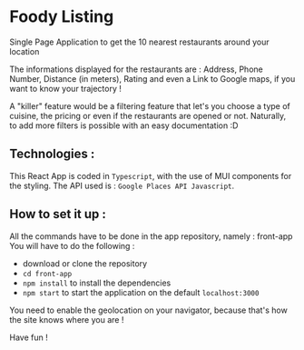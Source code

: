 # Foody Listing
Single Page Application to get the 10 nearest restaurants around your location

The informations displayed for the restaurants are : Address, Phone Number, Distance (in meters), Rating and even a Link to Google maps, if you want to know your trajectory ! 

A "killer" feature would be a filtering feature that let's you choose a type of cuisine, the pricing or even if the restaurants are opened or not. Naturally, to add more filters is possible with an easy documentation :D

## Technologies :

This React App is coded in `Typescript`, with the use of MUI components for the styling. 
The API used is : `Google Places API Javascript`. 

## How to set it up : 

All the commands have to be done in the app repository, namely : front-app
You will have to do the following : 

- download or clone the repository
- `cd front-app`
- `npm install` to install the dependencies
- `npm start` to start the application on the default `localhost:3000`

You need to enable the geolocation on your navigator, because that's how the site knows where you are !

Have fun !